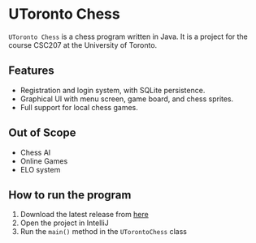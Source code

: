 # UToronto Chess

`UToronto Chess` is a chess program written in Java. It is a project for the course CSC207 at the University of Toronto. 

## Features
- Registration and login system, with SQLite persistence. 
- Graphical UI with menu screen, game board, and chess sprites. 
- Full support for local chess games. 

## Out of Scope
- Chess AI 
- Online Games 
- ELO system 

## How to run the program

1. Download the latest release from [here](https://github.com/CSC207-2022F-UofT/course-project-utoronto-chess.git)
2. Open the project in IntelliJ
3. Run the `main()` method in the `UTorontoChess` class
